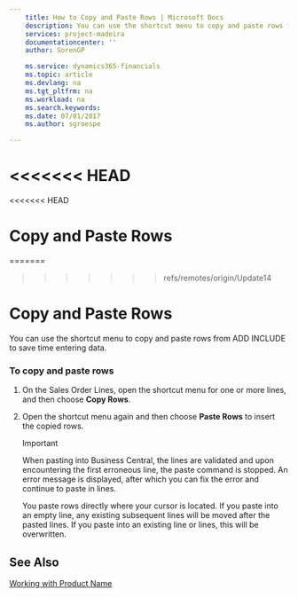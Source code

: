 ```yaml
---
    title: How to Copy and Paste Rows | Microsoft Docs
    description: You can use the shortcut menu to copy and paste rows from Business Central to save time entering data.
    services: project-madeira
    documentationcenter: ''
    author: SorenGP

    ms.service: dynamics365-financials
    ms.topic: article
    ms.devlang: na
    ms.tgt_pltfrm: na
    ms.workload: na
    ms.search.keywords:
    ms.date: 07/01/2017
    ms.author: sgroespe

---
```

<<<<<<< HEAD
=======
<<<<<<< HEAD
# Copy and Paste Rows
=======
>>>>>>> refs/remotes/origin/Update14
# Copy and Paste Rows
You can use the shortcut menu to copy and paste rows from ADD INCLUDE<!--[!INCLUDE[d365fin](../../includes/d365fin_md.md)]--> to save time entering data.  

### To copy and paste rows  

1.  On the Sales Order Lines, open the shortcut menu for one or more lines, and then choose **Copy Rows**.  

2.  Open the shortcut menu again and then choose **Paste Rows** to insert the copied rows.  

    > [!IMPORTANT]  
    >  When pasting into Business Central, the lines are validated and upon encountering the first erroneous line, the paste command is stopped. An error message is displayed, after which you can fix the error and continue to paste in lines.  
    >   
    >  You paste rows directly where your cursor is located. If you paste into an empty line, any existing subsequent lines will be moved after the pasted lines. If you paste into an existing line or lines, this will be overwritten.  

## See Also  
 [Working with Product Name](../../../archive/WorkingWithDynamics/working-with-$-p_1-product-name-$-.md)
